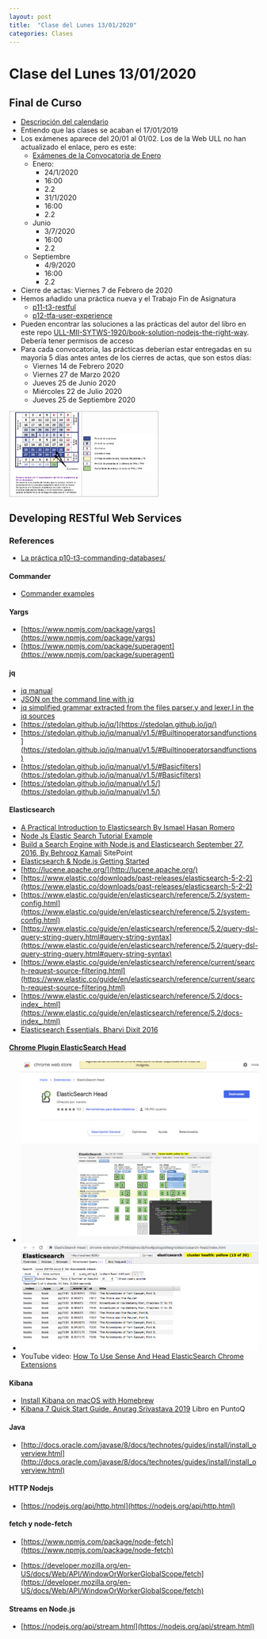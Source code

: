 ```yaml
---
layout: post
title:  "Clase del Lunes 13/01/2020"
categories: Clases
---
```


# Clase del Lunes 13/01/2020

## Final de Curso

* [Descripción del calendario](https://drive.google.com/file/d/1EBVRMo7LwDQYdQ4-d7Pbzw84XQeqIa-C/view)
* Entiendo que las clases se acaban el 17/01/2019
* Los exámenes aparece del 20/01 al 01/02. Los de la Web ULL no han actualizado el enlace, pero es este:
  - [Exámenes de la Convocatoria de Enero](https://docs.google.com/document/d/1L1vcYHPtowuP_v-1HLMtJms7S_efD3jHt9H4zrND1IU/edit)
  - Enero: 
     - 24/1/2020
    - 16:00
    - 2.2
    - 31/1/2020
    - 16:00
    - 2.2
  - Junio
    - 3/7/2020
    - 16:00
    - 2.2
  - Septiembre
    - 4/9/2020
    - 16:00
    - 2.2
* Cierre de actas: Viernes 7 de Febrero de 2020 
* Hemos añadido una práctica nueva y el Trabajo Fin de Asignatura
  - [p11-t3-restful]({{site.base_url}}/tema3-web/practicas/p11-t3-restful/)
  - [p12-tfa-user-experience]({{site.base_url}}/tema3-web/practicas/p12-tfa-user-experience/)
* Pueden encontrar las soluciones a las prácticas del autor del libro en este repo [ULL-MII-SYTWS-1920/book-solution-nodejs-the-right-way](https://github.com/ULL-MII-SYTWS-1920/book-solution-nodejs-the-right-way). Debería tener permisos de acceso
* Para cada convocatoria, las prácticas deberían estar entregadas en su mayoría 5 días antes antes de los cierres de actas, que son estos días:
  * Viernes 14 de Febrero 2020
  * Viernes 27 de Marzo 2020
  * Jueves 25 de Junio 2020
  * Miércoles 22 de Julio 2020
  * Jueves 25 de Septiembre 2020

<style>
table, td, th {  
  border: 1px solid #ddd;
  text-align: left;
}

table {
  border-collapse: collapse;
  width: 60%;
}

th, td {
  padding: 1px;
}
</style>
<table>
  <tr>
    <td>
    <img alt="/assets/images/enero2020.png" src="/assets/images/enero2020.png">
    </td>
    <td>
    <img src="/assets/images/instrucciones-calendario.png">
    </td>
  </tr>
</table>

## Developing RESTful Web Services


### References

* [La práctica p10-t3-commanding-databases/](/tema3-web/practicas/p10-t3-commanding-databases/)


#### Commander

* [Commander examples](https://github.com/ULL-MII-CA-1819/commander-examples)

#### Yargs

* [https://www.npmjs.com/package/yargs](https://www.npmjs.com/package/yargs)
* [https://www.npmjs.com/package/superagent](https://www.npmjs.com/package/superagent)

#### jq

* [jq manual](https://stedolan.github.io/jq/manual/)
* [JSON on the command line with jq](https://shapeshed.com/jq-json/)
* [jq simplified grammar extracted from the files parser.y and lexer.l in the jq sources](https://github.com/fadado/JBOL/blob/master/doc/JQ-language-grammar.md)
* [https://stedolan.github.io/jq/](https://stedolan.github.io/jq/)
* [https://stedolan.github.io/jq/manual/v1.5/#Builtinoperatorsandfunctions](https://stedolan.github.io/jq/manual/v1.5/#Builtinoperatorsandfunctions)
* [https://stedolan.github.io/jq/manual/v1.5/#Basicfilters](https://stedolan.github.io/jq/manual/v1.5/#Basicfilters)
* [https://stedolan.github.io/jq/manual/v1.5/](https://stedolan.github.io/jq/manual/v1.5/)

#### Elasticsearch

* [A Practical Introduction to Elasticsearch By Ismael Hasan Romero](https://www.elastic.co/es/blog/a-practical-introduction-to-elasticsearch)
* [Node Js Elastic Search Tutorial Example](https://appdividend.com/2018/06/29/node-js-elastic-search-tutorial-example/)
* [Build a Search Engine with Node.js and Elasticsearch
September 27, 2016, By Behrooz Kamali](https://www.sitepoint.com/search-engine-node-elasticsearch/) SitePoint
* [Elasticsearch & Node.js Getting Started](https://medium.com/@siddharthac6/elasticsearch-node-js-b16ea8bec427)
* [http://lucene.apache.org/](http://lucene.apache.org/)
* [https://www.elastic.co/downloads/past-releases/elasticsearch-5-2-2](https://www.elastic.co/downloads/past-releases/elasticsearch-5-2-2)
* [https://www.elastic.co/guide/en/elasticsearch/reference/5.2/system-config.html](https://www.elastic.co/guide/en/elasticsearch/reference/5.2/system-config.html)
* [https://www.elastic.co/guide/en/elasticsearch/reference/5.2/query-dsl-query-string-query.html#query-string-syntax](https://www.elastic.co/guide/en/elasticsearch/reference/5.2/query-dsl-query-string-query.html#query-string-syntax)
* [https://www.elastic.co/guide/en/elasticsearch/reference/current/search-request-source-filtering.html](https://www.elastic.co/guide/en/elasticsearch/reference/current/search-request-source-filtering.html)
* [https://www.elastic.co/guide/en/elasticsearch/reference/5.2/docs-index_.html](https://www.elastic.co/guide/en/elasticsearch/reference/5.2/docs-index_.html)
* [Elasticsearch Essentials. Bharvi Dixit 2016](https://puntoq.ull.es/permalink/f/15vbjs7/ullsfx3710000000587601)


#### [Chrome Plugin ElasticSearch Head](https://chrome.google.com/webstore/detail/elasticsearch-head/ffmkiejjmecolpfloofpjologoblkegm)

- ![/assets/images/chrom-elasticsearch-plugins.png](/assets/images/chrom-elasticsearch-plugins.png)
- ![/assets/images/chrom-elasticsearch-plugins-quey.png](/assets/images/chrom-elasticsearch-plugins-quey.png)
- YouTube video: [How To Use Sense And Head ElasticSearch Chrome Extensions](https://youtu.be/RvK8RK6wNdw?t=411)

#### Kibana

* [Install Kibana on macOS with Homebrew](https://www.elastic.co/guide/en/kibana/current/brew.html)
* [Kibana 7 Quick Start Guide. Anurag Srivastava 2019](https://puntoq.ull.es/permalink/f/15vbjs7/ullsfx4100000007651082) Libro en PuntoQ

#### Java

* [http://docs.oracle.com/javase/8/docs/technotes/guides/install/install_overview.html](http://docs.oracle.com/javase/8/docs/technotes/guides/install/install_overview.html)


#### HTTP Nodejs

* [https://nodejs.org/api/http.html](https://nodejs.org/api/http.html)


#### fetch y node-fetch

* [https://www.npmjs.com/package/node-fetch](https://www.npmjs.com/package/node-fetch)

* [https://developer.mozilla.org/en-US/docs/Web/API/WindowOrWorkerGlobalScope/fetch](https://developer.mozilla.org/en-US/docs/Web/API/WindowOrWorkerGlobalScope/fetch)

#### Streams en Node.js

* [https://nodejs.org/api/stream.html](https://nodejs.org/api/stream.html)